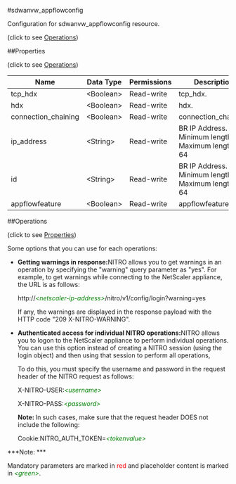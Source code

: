 #sdwanvw_appflowconfig



Configuration for sdwanvw_appflowconfig resource.

<span>(click to see [Operations](#operations))</span>



##Properties 

<span>(click to see [Operations](#operations))</span>





<table><thead><tr><th>Name</th><th>Data Type</th><th>Permissions</th><th>Description</th></tr></thead><tbody><tr><td>tcp_hdx</td><td>&lt;Boolean></td><td>Read-write</td><td>tcp_hdx.</td></tr><tr><td>hdx</td><td>&lt;Boolean></td><td>Read-write</td><td>hdx.</td></tr><tr><td>connection_chaining</td><td>&lt;Boolean></td><td>Read-write</td><td>connection_chaining.</td></tr><tr><td>ip_address</td><td>&lt;String></td><td>Read-write</td><td>BR IP Address.<br>Minimum length = 1<br>Maximum length = 64</td></tr><tr><td>id</td><td>&lt;String></td><td>Read-write</td><td>BR IP Address.<br>Minimum length = 1<br>Maximum length = 64</td></tr><tr><td>appflowfeature</td><td>&lt;Boolean></td><td>Read-write</td><td>appflowfeature.</td></tr></tbody></table>

##Operations 

<span>(click to see [Properties](#properties))</span>





Some options that you can use for each operations:

<ul><li><p><b>Getting warnings in response:</b>NITRO allows you to get warnings in an operation by specifying the "warning" query parameter as "yes". For example, to get warnings while connecting to the NetScaler appliance, the URL is as follows:</p><p>http://<span style="color:green;font-style:italic;">&lt;netscaler-ip-address&gt;</span>/nitro/v1/config/login?warning=yes</p><p>If any, the warnings are displayed in the response payload with the HTTP code "209 X-NITRO-WARNING".</p></li><li><p><b>Authenticated access for individual NITRO operations:</b>NITRO allows you to logon to the NetScaler appliance to perform individual operations. You can use this option instead of creating a NITRO session (using the login object) and then using that session to perform all operations,</p><p>To do this, you must specify the username and password in the request header of the NITRO request as follows:</p><p>X-NITRO-USER:<span style="color:green;font-style:italic;">&lt;username&gt;</span></p><p>X-NITRO-PASS:<span style="color:green;font-style:italic;">&lt;password&gt;</span></p><p><b>Note: </b>In such cases, make sure that the request header DOES not include the following:</p><p>Cookie:NITRO_AUTH_TOKEN=<span style="color:green;font-style:italic;">&lt;tokenvalue&gt;</span></p></li></ul>







***Note: *** 

Mandatory parameters are marked in <span style="color:#FF0000;">red</span> and placeholder content is marked in <span style="color:green;font-style:italic">&lt;green&gt;</span>.



